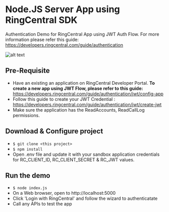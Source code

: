 # Node.JS Server App using RingCentral SDK

Authentication Demo for RingCentral App using JWT Auth Flow. For more information please refer this guide: https://developers.ringcentral.com/guide/authentication

![alt text](https://netstorage.ringcentral.com/dpw/guide/images/oauth-password-flow.png?v=2022-03-04![image](https://user-images.githubusercontent.com/395039/160492127-9ee3b298-e1aa-43c8-88ac-5fd581596d5a.png)
)

## Pre-Requisite

- Have an existing an application on RingCentral Developer Portal. **To create a new app using JWT Flow, please refer to this guide:** https://developers.ringcentral.com/guide/authentication/jwt/config-app
- Follow this guide to create your JWT Credential : https://developers.ringcentral.com/guide/authentication/jwt/create-jwt
- Make sure the application has the ReadAccounts, ReadCallLog permissions.

## Download & Configure project 

- ```$ git clone <this project>```
- ```$ npm install```
- Open .env file and update it with your sandbox application credentials for RC_CLIENT_ID, RC_CLIENT_SECRET & RC_JWT values.

## Run the demo

- ```$ node index.js```
- On a Web browser, open to http://localhost:5000 
- Click 'Login with RingCentral' and follow the wizard to authenticatate
- Call any APIs to test the app


